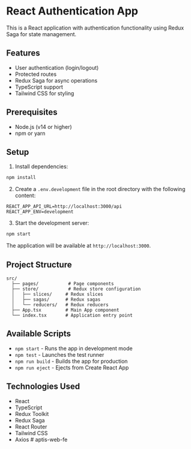 # React Authentication App

This is a React application with authentication functionality using Redux Saga for state management.

## Features

- User authentication (login/logout)
- Protected routes
- Redux Saga for async operations
- TypeScript support
- Tailwind CSS for styling

## Prerequisites

- Node.js (v14 or higher)
- npm or yarn

## Setup

1. Install dependencies:
```bash
npm install
```

2. Create a `.env.development` file in the root directory with the following content:
```
REACT_APP_API_URL=http://localhost:3000/api
REACT_APP_ENV=development
```

3. Start the development server:
```bash
npm start
```

The application will be available at `http://localhost:3000`.

## Project Structure

```
src/
  ├── pages/           # Page components
  ├── store/           # Redux store configuration
  │   ├── slices/     # Redux slices
  │   ├── sagas/      # Redux sagas
  │   └── reducers/   # Redux reducers
  ├── App.tsx         # Main App component
  └── index.tsx       # Application entry point
```

## Available Scripts

- `npm start` - Runs the app in development mode
- `npm test` - Launches the test runner
- `npm run build` - Builds the app for production
- `npm run eject` - Ejects from Create React App

## Technologies Used

- React
- TypeScript
- Redux Toolkit
- Redux Saga
- React Router
- Tailwind CSS
- Axios #   a p t i s - w e b - f e  
 